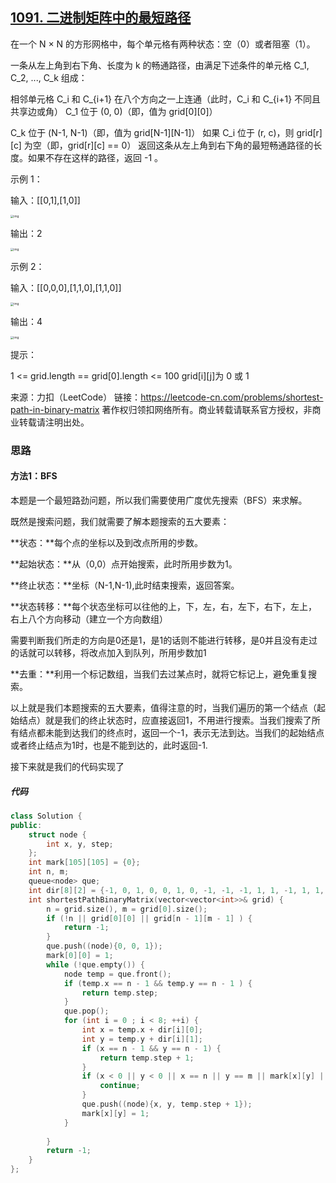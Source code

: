 ## [1091. 二进制矩阵中的最短路径](https://leetcode-cn.com/problems/shortest-path-in-binary-matrix/)



在一个 N × N 的方形网格中，每个单元格有两种状态：空（0）或者阻塞（1）。

一条从左上角到右下角、长度为 k 的畅通路径，由满足下述条件的单元格 C_1, C_2, ..., C_k 组成：

相邻单元格 C_i 和 C_{i+1} 在八个方向之一上连通（此时，C_i 和 C_{i+1} 不同且共享边或角）
C_1 位于 (0, 0)（即，值为 grid\[0][0]） 

C_k 位于 (N-1, N-1)（即，值为 grid\[N-1][N-1]）
如果 C_i 位于 (r, c)，则 grid\[r][c] 为空（即，grid\[r][c] == 0）
返回这条从左上角到右下角的最短畅通路径的长度。如果不存在这样的路径，返回 -1 。

 

示例 1：

输入：[[0,1],[1,0]]

<img src="https://gitee.com/long_kejie/image/raw/master/example1_1.png" alt="img" style="zoom: 33%;" />

输出：2

<img src="https://gitee.com/long_kejie/image/raw/master/example1_2.png" alt="img" style="zoom:33%;" />

示例 2：

输入：[[0,0,0],[1,1,0],[1,1,0]]

<img src="https://gitee.com/long_kejie/image/raw/master/example2_1.png" alt="img" style="zoom:33%;" />

输出：4

<img src="https://assets.leetcode-cn.com/aliyun-lc-upload/uploads/2019/06/16/example2_2.png" alt="img" style="zoom:33%;" />

提示：

1 <= grid.length == grid[0].length <= 100
grid\[i][j]为 0 或 1

来源：力扣（LeetCode）
链接：https://leetcode-cn.com/problems/shortest-path-in-binary-matrix
著作权归领扣网络所有。商业转载请联系官方授权，非商业转载请注明出处。

### 思路

#### 方法1：BFS

本题是一个最短路劲问题，所以我们需要使用广度优先搜索（BFS）来求解。

既然是搜索问题，我们就需要了解本题搜索的五大要素：

**状态：**每个点的坐标以及到改点所用的步数。

**起始状态：**从（0,0）点开始搜索，此时所用步数为1。

**终止状态：**坐标（N-1,N-1),此时结束搜索，返回答案。

**状态转移：**每个状态坐标可以往他的上，下，左，右，左下，右下，左上，右上八个方向移动（建立一个方向数组）

需要判断我们所走的方向是0还是1，是1的话则不能进行转移，是0并且没有走过的话就可以转移，将改点加入到队列，所用步数加1

**去重：**利用一个标记数组，当我们去过某点时，就将它标记上，避免重复搜索。

以上就是我们本题搜索的五大要素，值得注意的时，当我们遍历的第一个结点（起始结点）就是我们的终止状态时，应直接返回1，不用进行搜索。当我们搜索了所有结点都未能到达我们的终点时，返回一个-1，表示无法到达。当我们的起始结点或者终止结点为1时，也是不能到达的，此时返回-1.

接下来就是我们的代码实现了



##### 代码

```cpp
class Solution {
public:
    struct node {
        int x, y, step;
    };
    int mark[105][105] = {0};
    int n, m;
    queue<node> que;
    int dir[8][2] = {-1, 0, 1, 0, 0, 1, 0, -1, -1, -1, 1, 1, -1, 1, 1, -1};
    int shortestPathBinaryMatrix(vector<vector<int>>& grid) {
        n = grid.size(), m = grid[0].size();
        if (!n || grid[0][0] || grid[n - 1][m - 1] ) {
            return -1;
        }
        que.push((node){0, 0, 1});
        mark[0][0] = 1;
        while (!que.empty()) {
            node temp = que.front();
            if (temp.x == n - 1 && temp.y == n - 1 ) {
                return temp.step;
            }
            que.pop();
            for (int i = 0 ; i < 8; ++i) {
                int x = temp.x + dir[i][0];
                int y = temp.y + dir[i][1];
                if (x == n - 1 && y == n - 1) {
                    return temp.step + 1;
                }
                if (x < 0 || y < 0 || x == n || y == m || mark[x][y] || grid[x][y] == 1) {
                    continue;
                }
                que.push((node){x, y, temp.step + 1});
                mark[x][y] = 1;
            }
         
        }
        return -1;    
    }
};
```

